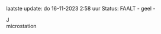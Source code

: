 laatste update: 
do 16-11-2023  2:58   uur 
Status: FAALT - geel - 
<div class="service R">J</div><div class="service Y">microstation</div>